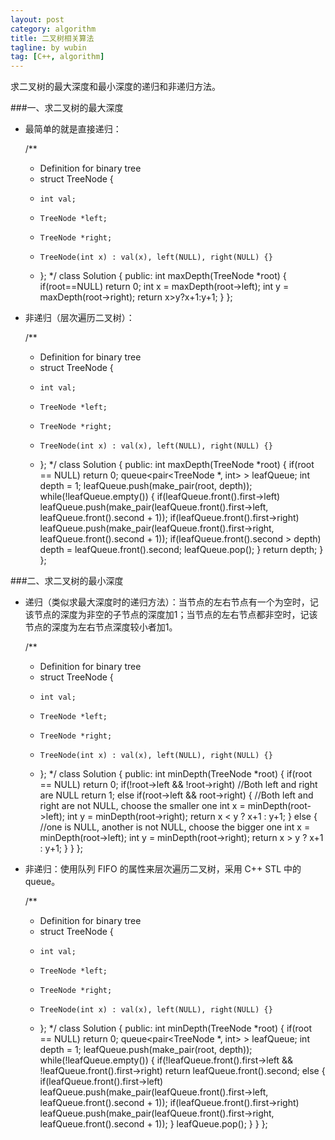 ```yaml
---
layout: post
category: algorithm
title: 二叉树相关算法
tagline: by wubin
tag: [C++, algorithm]
---
```


求二叉树的最大深度和最小深度的递归和非递归方法。

<!--more-->

###一、求二叉树的最大深度

* 最简单的就是直接递归：


    /**
     * Definition for binary tree
     * struct TreeNode {
     *     int val;
     *     TreeNode *left;
     *     TreeNode *right;
     *     TreeNode(int x) : val(x), left(NULL), right(NULL) {}
     * };
     */
    class Solution {
    public:
        int maxDepth(TreeNode *root) {
            if(root==NULL) return 0;
            int x = maxDepth(root->left);
            int y = maxDepth(root->right);
            return x>y?x+1:y+1;
        }
    };


* 非递归（层次遍历二叉树）：


    /**
     * Definition for binary tree
     * struct TreeNode {
     *     int val;
     *     TreeNode *left;
     *     TreeNode *right;
     *     TreeNode(int x) : val(x), left(NULL), right(NULL) {}
     * };
     */
    class Solution {
    public:
        int maxDepth(TreeNode *root) {
            if(root == NULL) return 0;
            queue<pair<TreeNode *, int> > leafQueue;
            int depth = 1;
            leafQueue.push(make_pair(root, depth));
            while(!leafQueue.empty()) {
                if(leafQueue.front().first->left)
                    leafQueue.push(make_pair(leafQueue.front().first->left, leafQueue.front().second + 1));
                if(leafQueue.front().first->right)
                    leafQueue.push(make_pair(leafQueue.front().first->right, leafQueue.front().second + 1));
                if(leafQueue.front().second > depth)
                    depth = leafQueue.front().second;
                leafQueue.pop();
            }
            return depth;
        }
    };


###二、求二叉树的最小深度

* 递归（类似求最大深度时的递归方法）：当节点的左右节点有一个为空时，记该节点的深度为非空的子节点的深度加1；当节点的左右节点都非空时，记该节点的深度为左右节点深度较小者加1。


    /**
     * Definition for binary tree
     * struct TreeNode {
     *     int val;
     *     TreeNode *left;
     *     TreeNode *right;
     *     TreeNode(int x) : val(x), left(NULL), right(NULL) {}
     * };
     */
    class Solution {
    public:
        int minDepth(TreeNode *root) {
            if(root == NULL) return 0;
            if(!root->left && !root->right) //Both left and right are NULL
                return 1;
            else if(root->left && root->right) {  //Both left and right are not NULL, choose the smaller one
                int x = minDepth(root->left);
                int y = minDepth(root->right);
                return x < y ? x+1 : y+1;
            }
            else {                              //one is NULL, another is not NULL, choose the bigger one
                int x = minDepth(root->left);
                int y = minDepth(root->right);
                return x > y ? x+1 : y+1;
            }
        }
    };


* 非递归：使用队列 FIFO 的属性来层次遍历二叉树，采用 C++ STL 中的 queue。


    /**
     * Definition for binary tree
     * struct TreeNode {
     *     int val;
     *     TreeNode *left;
     *     TreeNode *right;
     *     TreeNode(int x) : val(x), left(NULL), right(NULL) {}
     * };
     */
    class Solution {
    public:
        int minDepth(TreeNode *root) {
            if(root == NULL) return 0;
            queue<pair<TreeNode *, int> > leafQueue;
            int depth = 1;
            leafQueue.push(make_pair(root, depth));
            while(!leafQueue.empty()) {
                if(!leafQueue.front().first->left && !leafQueue.front().first->right)
                    return leafQueue.front().second;
                else {
                    if(leafQueue.front().first->left)
                        leafQueue.push(make_pair(leafQueue.front().first->left, leafQueue.front().second + 1));
                    if(leafQueue.front().first->right)
                        leafQueue.push(make_pair(leafQueue.front().first->right, leafQueue.front().second + 1));
                }
                leafQueue.pop();
            }
        }
    };